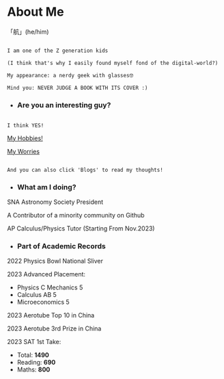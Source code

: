 # About Me

  「航」(he/him)

``` diff

I am one of the Z generation kids

(I think that's why I easily found myself fond of the digital-world?)

My appearance: a nerdy geek with glasses🤓

Mind you: NEVER JUDGE A BOOK WITH ITS COVER :)

```


  - ### Are you an interesting guy?

  ```

  I think YES!

  ```

  [My Hobbies!](Hobbies/Readme.md)

  [My Worries](Misery/Readme.md)

  ```

  And you can also click 'Blogs' to read my thoughts!

  ```

  - ### What am I doing?

  SNA Astronomy Society President

  A Contributor of a minority community on Github

  AP Calculus/Physics Tutor (Starting From Nov.2023)

  - ### Part of Academic Records

  2022 Physics Bowl National Sliver

  2023 Advanced Placement: 
  - Physics C Mechanics 5
  - Calculus AB 5
  - Microeconomics 5

  2023 Aerotube Top 10 in China

  2023 Aerotube 3rd Prize in China

  2023 SAT 1st Take: 
  - Total: **1490**
  - Reading: **690**
  - Maths: **800**
